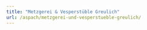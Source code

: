 ```yaml
---
title: "Metzgerei & Vesperstüble Greulich"
url: /aspach/metzgerei-und-vesperstueble-greulich/
---
```

